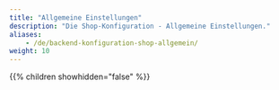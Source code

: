 ```yaml
---
title: "Allgemeine Einstellungen"
description: "Die Shop-Konfiguration - Allgemeine Einstellungen."
aliases:
    - /de/backend-konfiguration-shop-allgemein/
weight: 10    
---
```



{{% children showhidden="false" %}}
